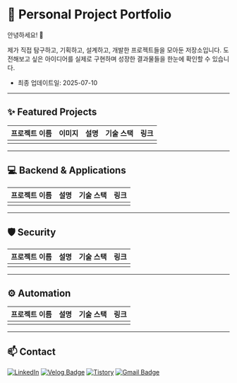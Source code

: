 # 🌟 Personal Project Portfolio

안녕하세요! 👋

제가 직접 탐구하고, 기획하고, 설계하고, 개발한 프로젝트들을 모아둔 저장소입니다. 
도전해보고 싶은 아이디어를 실제로 구현하며 성장한 결과물들을 한눈에 확인할 수 있습니다.

- 최종 업데이트일: 2025-07-10

---

## ✨ Featured Projects

| 프로젝트 이름   | 이미지                                  | 설명                       | 기술 스택               | 링크                                      |
|---------------|-------------------------------------|--------------------------|----------------------|-------------------------------------------|
| | | | |

---

## 💻 Backend & Applications

| 프로젝트 이름        | 설명                            | 기술 스택       | 링크                                      |
|------------------|-------------------------------|-------------|-------------------------------------------|
| | | |

---

## 🛡️ Security

| 프로젝트 이름            | 설명                               | 기술 스택 | 링크                                      |
|----------------------|----------------------------------|--------|-------------------------------------------|
| | | |


---

## ⚙️ Automation

| 프로젝트 이름        | 설명                          | 기술 스택 | 링크                                      |
|------------------|-----------------------------|--------|-------------------------------------------|
| | | |



---
<!--
## 🏗️ Architecture & System Design

| 프로젝트 이름                  | 설명                       | 기술 스택 | 링크                                      |
|--------------------------|--------------------------|--------|-------------------------------------------|
| | | |

---
-->

## 📫 Contact

[![LinkedIn](https://img.shields.io/badge/LinkedIn-0A66C2?style=flat-square&logo=linkedin&logoColor=white)](https://www.linkedin.com/in/%EB%8B%A4%EB%B9%88-%EC%A0%95-b36097354)
[![Velog Badge](https://img.shields.io/badge/Velog-20C997?style=flat-square&logo=Velog&logoColor=white&link=https://velog.io/@davin_xx/posts)](https://velog.io/@davin_xx/posts)
[![Tistory](https://img.shields.io/badge/Tistory-FC9D34?style=flat-square&logo=tistory&logoColor=white)](https://biny-j.tistory.com)
[![Gmail Badge](https://img.shields.io/badge/Gmail-d14836?style=flat-square&logo=Gmail&logoColor=white&link=mailto:ii887742@gmail.com)](mailto:ii887742@gmail.com)

